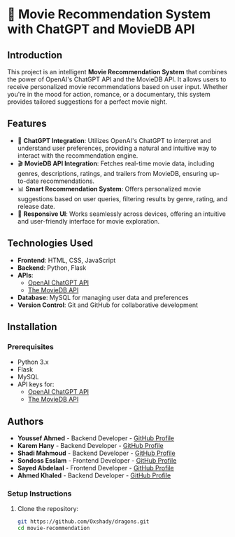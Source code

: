 # 🎥 Movie Recommendation System with ChatGPT and MovieDB API

## Introduction
This project is an intelligent **Movie Recommendation System** that combines the power of OpenAI's ChatGPT API and the MovieDB API. It allows users to receive personalized movie recommendations based on user input. Whether you're in the mood for action, romance, or a documentary, this system provides tailored suggestions for a perfect movie night.

## Features
- 🧠 **ChatGPT Integration**: Utilizes OpenAI's ChatGPT to interpret and understand user preferences, providing a natural and intuitive way to interact with the recommendation engine.
- 🎬 **MovieDB API Integration**: Fetches real-time movie data, including genres, descriptions, ratings, and trailers from MovieDB, ensuring up-to-date recommendations.
- 📊 **Smart Recommendation System**: Offers personalized movie suggestions based on user queries, filtering results by genre, rating, and release date.
- 📱 **Responsive UI**: Works seamlessly across devices, offering an intuitive and user-friendly interface for movie exploration.

## Technologies Used
- **Frontend**: HTML, CSS, JavaScript
- **Backend**: Python, Flask
- **APIs**:
  - [OpenAI ChatGPT API](https://openai.com/api/)
  - [The MovieDB API](https://developers.themoviedb.org/3)
- **Database**: MySQL for managing user data and preferences
- **Version Control**: Git and GitHub for collaborative development

## Installation

### Prerequisites
- Python 3.x
- Flask
- MySQL
- API keys for:
  - [OpenAI ChatGPT API](https://beta.openai.com/signup/)
  - [The MovieDB API](https://www.themoviedb.org/documentation/api)

## Authors
- **Youssef Ahmed** - Backend Developer - [GitHub Profile](https://github.com/YoussefAhmed)
- **Karem Hany** - Backend Developer - [GitHub Profile](https://github.com/KaremHany)
- **Shadi Mahmoud** - Backend Developer - [GitHub Profile](https://github.com/ShadiMahmoud)
- **Sondoss Esslam** - Frontend Developer - [GitHub Profile](https://github.com/SondossEsslam)
- **Sayed Abdelaal** - Frontend Developer - [GitHub Profile](https://github.com/sayedabdelal)
- **Ahmed Khaled** - Backend Developer - [GitHub Profile](https://github.com/ah0048)


### Setup Instructions
1. Clone the repository:
   ```bash
   git https://github.com/Oxshady/dragons.git
   cd movie-recommendation
